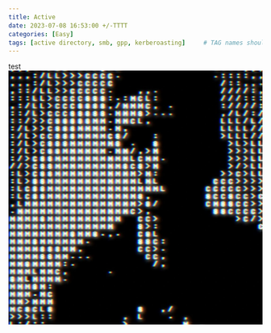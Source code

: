 ```yaml
---
title: Active
date: 2023-07-08 16:53:00 +/-TTTT
categories: [Easy]
tags: [active directory, smb, gpp, kerberoasting]     # TAG names should always be lowercase
---
```

test
![test](/assets/img/profile1.jpg)